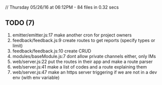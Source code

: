 // Thursday 05/26/16 at 06:12PM - 84 files in 0.32 secs

## TODO (7)
1. emitter/emitter.js:17     make another cron for project owners
2. feedback/feedback.js:9    create routes to get reports (specify types or limit)
3. feedback/feedback.js:10   create CRUD
4. modules/baseModule.js:7   dont allow private channels either, only IMs
5. web/server.js:22          put the routes in their app and make a route parser
6. web/server.js:41          make a list of codes and a route explaining them
7. web/server.js:47          make an https server triggering if we are not in a dev env (with env variable)
